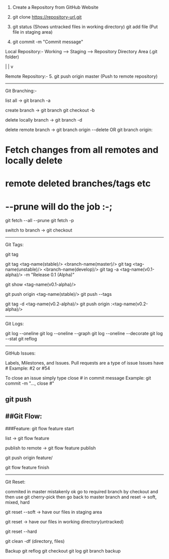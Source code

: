 1. Create a Repository from GitHub Website

2. git clone https://repository-url.git

3. git status
(Shows untracked files in working directory)
git add file
(Put file in staging area)

4. git commit -m "Commit message"

Local Repository:-
Working   -->  Staging   -->   Repository
Directory       Area         (.git folder)

|
|
v

Remote Repository:-
5. git push origin master (Push to remote repository)

---------------------------------------------------------
Git Branching:-

list all -> 
git branch -a

create branch -> 
git branch <branch-name>
git checkout -b <branch-name>

delete locally branch ->
git branch -d <branch-name>

delete remote  branch -> 
git branch origin --delete <branch-name> OR git branch origin: <branch-name>
# Fetch changes from all remotes and locally delete 
# remote deleted branches/tags etc
# --prune will do the job :-;
git fetch --all --prune
git fetch -p

switch to branch ->
git checkout <branch-name>


---------------------------------------------------
Git Tags:

git tag

git tag <tag-name(stable)/> <branch-name(master)/>
git tag <tag-name(unstable)/> <branch-name(develop)/>
git tag -a <tag-name(v0.1-alpha)/> -m "Release 0.1 (Alpha)" <id-hash>

git show <tag-name(v0.1-alpha)/>

git push origin <tag-name(stable)/>
git push --tags

git tag -d <tag-name(v0.2-alpha)/>
git push origin :<tag-name(v0.2-alpha)/>

------------------------------------------------------
Git Logs:

git log --oneline
git log --oneline --graph
git log --oneline --decorate
git log --stat
git reflog

------------------------------------------------------
GitHub Issues:

Labels, Milestones, and Issues.
Pull requests are a type of issue
Issues have #<number>
Example: #2 or #54

To close an issue simply type close #<number> in commit message
Example: git commit -m "..., close #<number>"

git push
---------------------------------------------------
##Git Flow:
-----------
###Feature:
git flow feature start <feature-name>

list ->
git flow feature

publish to remote ->
git flow feature publish <feature-name>

git push origin feature/<feature-name>

git flow feature finish <feature-name>

-----------------------------------------------------
Git Reset:

commited in master mistakenly
ok go to required branch by checkout and then
use git cherry-pick <commit-hash>
then go back to master branch
and reset -> soft, mixed, hard

git reset --soft <commit-hash>
-> have our files in staging area

git reset <commit-hash>
-> have our files in working directory(untracked)

git reset --hard <commit-hash>

git clean -df (directory, files)

Backup
git reflog
git checkout <commit-hash>
git log
git branch backup
